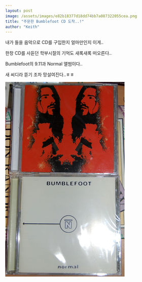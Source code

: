 ```yaml
---
layout: post
image: /assets/images/e82b18377d18dd74bb7a087322055cea.png
title: "주문한 Bumblefoot CD 도착..!"
author: "Keith"
---
```


내가 들을 음악으로 CD를 구입한지 얼마만인지 이게..

한창 CD를 사듣던 학부시절의 기억도 새록새록 떠오른다..

Bumblefoot의 9.11과 Normal 앨범이다..

새 씨디라 뜯기 조차 망설여진다..ㅎㅎ

![image](/assets/images/e82b18377d18dd74bb7a087322055cea.png)

